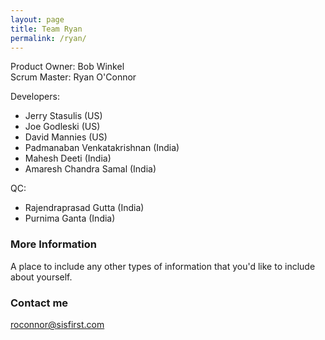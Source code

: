 ```yaml
---
layout: page
title: Team Ryan
permalink: /ryan/
---
```


Product Owner: Bob Winkel <br/>
Scrum Master: Ryan O'Connor<br/>

Developers:<br/>
- Jerry Stasulis (US)<br/>
- Joe Godleski (US)<br/>
- David Mannies (US)<br/>
- Padmanaban Venkatakrishnan (India)<br/>
- Mahesh Deeti (India)<br/>
- Amaresh Chandra Samal (India)<br/>

QC:<br/>
- Rajendraprasad Gutta (India)<br/>
- Purnima Ganta (India)<br/>

### More Information

A place to include any other types of information that you'd like to include about yourself.

### Contact me

[roconnor@sisfirst.com](mailto:roconnor@sisfirst.com)
